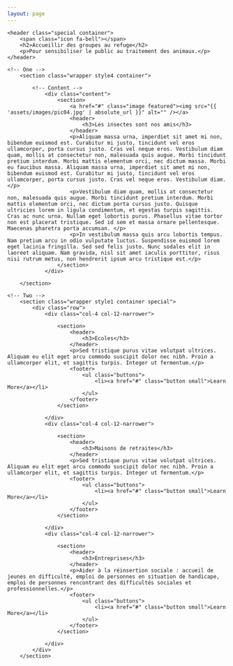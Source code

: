 ```yaml
---
layout: page
---
```

<article id="main">

    <header class="special container">
        <span class="icon fa-bell"></span>
        <h2>Accueillir des groupes au refuge</h2>
        <p>Pour sensibiliser le public au traitement des animaux.</p>
    </header>

    <!-- One -->
        <section class="wrapper style4 container">

            <!-- Content -->
                <div class="content">
                    <section>
                        <a href="#" class="image featured"><img src="{{ 'assets/images/pic04.jpg' | absolute_url }}" alt="" /></a>
                        <header>
                            <h3>Les insectes sont nos amis</h3>
                        </header>
                        <p>Aliquam massa urna, imperdiet sit amet mi non, bibendum euismod est. Curabitur mi justo, tincidunt vel eros ullamcorper, porta cursus justo. Cras vel neque eros. Vestibulum diam quam, mollis at consectetur non, malesuada quis augue. Morbi tincidunt pretium interdum. Morbi mattis elementum orci, nec dictum massa. Morbi eu faucibus massa. Aliquam massa urna, imperdiet sit amet mi non, bibendum euismod est. Curabitur mi justo, tincidunt vel eros ullamcorper, porta cursus justo. Cras vel neque eros. Vestibulum diam.</p>
                        <p>Vestibulum diam quam, mollis at consectetur non, malesuada quis augue. Morbi tincidunt pretium interdum. Morbi mattis elementum orci, nec dictum porta cursus justo. Quisque ultricies lorem in ligula condimentum, et egestas turpis sagittis. Cras ac nunc urna. Nullam eget lobortis purus. Phasellus vitae tortor non est placerat tristique. Sed id sem et massa ornare pellentesque. Maecenas pharetra porta accumsan. </p>
                        <p>In vestibulum massa quis arcu lobortis tempus. Nam pretium arcu in odio vulputate luctus. Suspendisse euismod lorem eget lacinia fringilla. Sed sed felis justo. Nunc sodales elit in laoreet aliquam. Nam gravida, nisl sit amet iaculis porttitor, risus nisi rutrum metus, non hendrerit ipsum arcu tristique est.</p>
                    </section>
                </div>

        </section>

    <!-- Two -->
        <section class="wrapper style1 container special">
            <div class="row">
                <div class="col-4 col-12-narrower">

                    <section>
                        <header>
                            <h3>Ecoles</h3>
                        </header>
                        <p>Sed tristique purus vitae volutpat ultrices. Aliquam eu elit eget arcu commodo suscipit dolor nec nibh. Proin a ullamcorper elit, et sagittis turpis. Integer ut fermentum.</p>
                        <footer>
                            <ul class="buttons">
                                <li><a href="#" class="button small">Learn More</a></li>
                            </ul>
                        </footer>
                    </section>

                </div>
                <div class="col-4 col-12-narrower">

                    <section>
                        <header>
                            <h3>Maisons de retraites</h3>
                        </header>
                        <p>Sed tristique purus vitae volutpat ultrices. Aliquam eu elit eget arcu commodo suscipit dolor nec nibh. Proin a ullamcorper elit, et sagittis turpis. Integer ut fermentum.</p>
                        <footer>
                            <ul class="buttons">
                                <li><a href="#" class="button small">Learn More</a></li>
                            </ul>
                        </footer>
                    </section>

                </div>
                <div class="col-4 col-12-narrower">

                    <section>
                        <header>
                            <h3>Entreprises</h3>
                        </header>
                        <p>Aider à la réinsertion sociale : accueil de jeunes en difficulté, emploi de personnes en situation de handicape, emploi de personnes rencontrant des difficultés sociales et professionnelles.</p>
                        <footer>
                            <ul class="buttons">
                                <li><a href="#" class="button small">Learn More</a></li>
                            </ul>
                        </footer>
                    </section>

                </div>
            </div>
        </section>

</article>